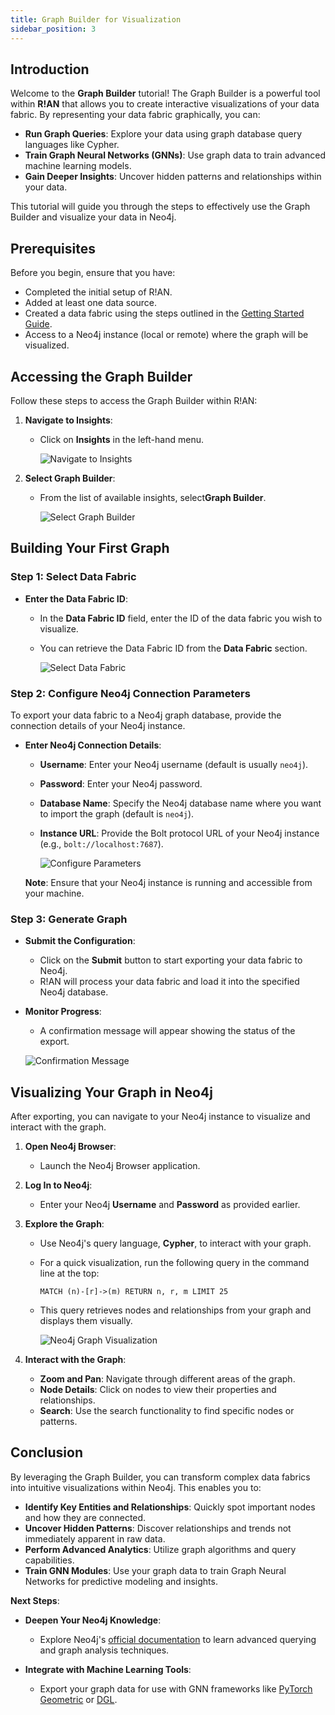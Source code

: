 ```yaml
---
title: Graph Builder for Visualization
sidebar_position: 3
---
```



## Introduction

Welcome to the **Graph Builder** tutorial! The Graph Builder is a powerful tool within **R!AN** that allows you to create interactive visualizations of your data fabric. By representing your data fabric graphically, you can:

- **Run Graph Queries**: Explore your data using graph database query languages like Cypher.
- **Train Graph Neural Networks (GNNs)**: Use graph data to train advanced machine learning models.
- **Gain Deeper Insights**: Uncover hidden patterns and relationships within your data.

This tutorial will guide you through the steps to effectively use the Graph Builder and visualize your data in Neo4j.

## **Prerequisites**

Before you begin, ensure that you have:

- Completed the initial setup of R!AN.
- Added at least one data source.
- Created a data fabric using the steps outlined in the [Getting Started Guide](../get-started/standalone_application_guide.md).
- Access to a Neo4j instance (local or remote) where the graph will be visualized.

## **Accessing the Graph Builder**

Follow these steps to access the Graph Builder within R!AN:

1. **Navigate to Insights**:

   - Click on **Insights** in the left-hand menu.

     ![Navigate to Insights](../assets/get-started/example/insights_full_view.png)

2. **Select Graph Builder**:

   - From the list of available insights, select**Graph Builder**.

     ![Select Graph Builder](../assets/get-started/graph-builder/gb_1.png)

## Building Your First Graph

### Step 1: Select Data Fabric

- **Enter the Data Fabric ID**:

  - In the **Data Fabric ID** field, enter the ID of the data fabric you wish to visualize.
  - You can retrieve the Data Fabric ID from the **Data Fabric** section.

    ![Select Data Fabric](../assets/get-started/graph-builder/gb_2.png)

### Step 2: Configure Neo4j Connection Parameters

To export your data fabric to a Neo4j graph database, provide the connection details of your Neo4j instance.

- **Enter Neo4j Connection Details**:

  - **Username**: Enter your Neo4j username (default is usually `neo4j`).
  - **Password**: Enter your Neo4j password.
  - **Database Name**: Specify the Neo4j database name where you want to import the graph (default is `neo4j`).
  - **Instance URL**: Provide the Bolt protocol URL of your Neo4j instance (e.g., `bolt://localhost:7687`).

    ![Configure Parameters](../assets/get-started/graph-builder/gb_6.png)

  **Note**: Ensure that your Neo4j instance is running and accessible from your machine.

### Step 3: Generate Graph

- **Submit the Configuration**:

  - Click on the **Submit** button to start exporting your data fabric to Neo4j.
  - R!AN will process your data fabric and load it into the specified Neo4j database.

- **Monitor Progress**:

  - A confirmation message will appear showing the status of the export.

  ![Confirmation Message](../assets/get-started/graph-builder/gb_5.png)

## Visualizing Your Graph in Neo4j

After exporting, you can navigate to your Neo4j instance to visualize and interact with the graph.

1. **Open Neo4j Browser**:

   - Launch the Neo4j Browser application.

2. **Log In to Neo4j**:

   - Enter your Neo4j **Username** and **Password** as provided earlier.

3. **Explore the Graph**:

   - Use Neo4j's query language, **Cypher**, to interact with your graph.
   - For a quick visualization, run the following query in the command line at the top:

     ```cypher
     MATCH (n)-[r]->(m) RETURN n, r, m LIMIT 25
     ```

   - This query retrieves nodes and relationships from your graph and displays them visually.

     ![Neo4j Graph Visualization](../assets/get-started/graph-builder/gb_4.png)

4. **Interact with the Graph**:

   - **Zoom and Pan**: Navigate through different areas of the graph.
   - **Node Details**: Click on nodes to view their properties and relationships.
   - **Search**: Use the search functionality to find specific nodes or patterns.


## Conclusion

By leveraging the Graph Builder, you can transform complex data fabrics into intuitive visualizations within Neo4j. This enables you to:

- **Identify Key Entities and Relationships**: Quickly spot important nodes and how they are connected.
- **Uncover Hidden Patterns**: Discover relationships and trends not immediately apparent in raw data.
- **Perform Advanced Analytics**: Utilize graph algorithms and query capabilities.
- **Train GNN Modules**: Use your graph data to train Graph Neural Networks for predictive modeling and insights.


**Next Steps**:

- **Deepen Your Neo4j Knowledge**:

  - Explore Neo4j's [official documentation](https://neo4j.com/docs/) to learn advanced querying and graph analysis techniques.

- **Integrate with Machine Learning Tools**:

  - Export your graph data for use with GNN frameworks like [PyTorch Geometric](https://pytorch-geometric.readthedocs.io/) or [DGL](https://www.dgl.ai/).

